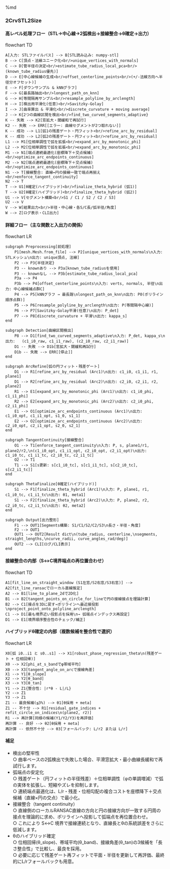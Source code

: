 %md
### 2CrvSTL2Size
#### 高レベル処理フロー（STL→中心線→2弧検出→接線整合→θ確定→出力）
flowchart TD  

    A[入力: STLファイルパス] --> B[STL読み込み: numpy-stl]  
    B --> C[頂点・法線ユニーク化<br/>unique_vertices_with_normals]  
    C --> D[管半径の決定<br/>estimate_tube_radius_local_pca<br/>(known_tube_radius優先)]  
    D --> E[中心線候補の生成<br/>offset_centerline_points<br/>(+/-法線方向へ半径分オフセット)]  
    E --> F[ダウンサンプル & kNNグラフ]  
    F --> G[最長路抽出<br/>longest_path_on_knn]  
    G --> H[等間隔再サンプル<br/>resample_polyline_by_arclength]  
    H --> I[検出用平滑化(任意)<br/>Savitzky-Golay]  
    I --> J[曲率算出 & 平滑化<br/>discrete_curvature + moving average]  
    J --> K{2つの曲線区間を検出<br/>find_two_curved_segments_adaptive}  
    K -- 失敗 --> K2[窓拡大・閾緩和で再試行]  
    K2 -- 失敗 --> ERR[[エラー: 曲線セグメントが2つ取れない]]  
    K -- 成功 --> L1[弧1の残差ゲート・円フィット<br/>refine_arc_by_residual]  
    K -- 成功 --> L2[弧2の残差ゲート・円フィット<br/>refine_arc_by_residual]  
    L1 --> M1[位相単調性で弧を拡張<br/>expand_arc_by_monotonic_phi]  
    L2 --> M2[位相単調性で弧を拡張<br/>expand_arc_by_monotonic_phi]  
    M1 --> N1[端点連続最適化(座標降下＋交点候補)<br/>optimize_arc_endpoints_continuous]  
    M2 --> N2[端点連続最適化(座標降下＋交点候補)<br/>optimize_arc_endpoints_continuous]  
    N1 --> T[接線整合: 直線↔円の接線一致で端点再揃え<br/>enforce_tangent_continuity]  
    N2 --> T  
    T --> U1[θ確定(ハイブリッド)<br/>finalize_theta_hybrid (弧1)]  
    T --> U2[θ確定(ハイブリッド)<br/>finalize_theta_hybrid (弧2)]  
    U1 --> V[セグメント構築<br/>S1 / C1 / S2 / C2 / S3]  
    U2 --> V  
    V --> W[結果出力<br/>半径・中心線・各S/C長/弧半径/角度]  
    W --> Z[ログ表示・CLI出力]  

#### 詳細フロー（主な関数と入出力の関係）
flowchart LR  

    subgraph Preprocessing[前処理]  
        P1[mesh.Mesh.from_file] --> P2[unique_vertices_with_normals\n入力: STLメッシュ\n出力: unique頂点, 法線]  
        P2 --> P3{半径決定}  
        P3 -- knownあり --> P3a[known_tube_radiusを使用]  
        P3 -- knownなし --> P3b[estimate_tube_radius_local_pca]  
        P3a --> P4  
        P3b --> P4[offset_centerline_points\n入力: verts, normals, 半径\n出力: 中心線候補点群C]  
        P4 --> P5[kNNグラフ → 最長路\nlongest_path_on_knn\n出力: P0(ポリライン順序点群)]  
        P5 --> P6[resample_polyline_by_arclength\n出力: P(等間隔中心線)]  
        P6 --> P7[Savitzky-Golay平滑(任意)\n出力: P_det]  
        P7 --> P8[discrete_curvature + 平滑\n出力: kappa_s]  
    end  

    subgraph Detection[曲線区間検出]  
        P8 --> D1[find_two_curved_segments_adaptive\n入力: P_det, kappa_s\n出力:   (c1_i0_raw, c1_i1_raw), (c2_i0_raw, c2_i1_raw)]  
        D1 -- 失敗 --> D1b[窓拡大・閾緩和再試行]  
        D1b -- 失敗 --> ERR[[停止]]  
    end  

    subgraph ArcRefine[弧の円フィット・残差ゲート]  
        D1 --> R1[refine_arc_by_residual (Arc1)\n出力: c1_i0, c1_i1, r1, plane1]
        D1 --> R2[refine_arc_by_residual (Arc2)\n出力: c2_i0, c2_i1, r2, plane2]
        R1 --> E1[expand_arc_by_monotonic_phi (Arc1)\n出力: c1_i0_phi, c1_i1_phi]
        R2 --> E2[expand_arc_by_monotonic_phi (Arc2)\n出力: c2_i0_phi, c2_i1_phi]
        E1 --> O1[optimize_arc_endpoints_continuous (Arc1)\n出力: c1_i0_opt, c1_i1_opt, s1_0, s1_1]
        E2 --> O2[optimize_arc_endpoints_continuous (Arc2)\n出力: c2_i0_opt, c2_i1_opt, s2_0, s2_1]
    end

    subgraph TangentContinuity[接線整合]  
        O1 --> T1[enforce_tangent_continuity\n入力: P, s, plane1/r1, plane2/r2,\n(c1_i0_opt, c1_i1_opt, c2_i0_opt, c2_i1_opt)\n出力: c1_i0_tc, c1_i1_tc, c2_i0_tc, c2_i1_tc]  
        O2 --> T1  
        T1 --> S1[s更新: s[c1_i0_tc], s[c1_i1_tc], s[c2_i0_tc], s[c2_i1_tc]]  
    end  

    subgraph ThetaFinalize[θ確定(ハイブリッド)]  
        S1 --> F1[finalize_theta_hybrid (Arc1)\n入力: P, plane1, r1, c1_i0_tc, c1_i1_tc\n出力: θ1, meta1]  
        S1 --> F2[finalize_theta_hybrid (Arc2)\n入力: P, plane2, r2, c2_i0_tc, c2_i1_tc\n出力: θ2, meta2]  
    end  

    subgraph Output[出力整形]  
        F1 --> OUT1[Segments構築: S1/C1/S2/C2/S3\n長さ・半径・角度]  
        F2 --> OUT1  
        OUT1 --> OUT2[Result dict\n(tube_radius, centerline,\nsegments, straight_lengths,\ncurve_radii, curve_angles_rad/deg)]  
        OUT2 --> CLI[ログ/CLI表⽰]  
    end  

#### 接線整合の内部（S↔C境界端点の再位置合わせ）
flowchart TD

    A1[fit_line_on_straight_window (S1左窓/S2右窓/S3右窓)] --> A2[fit_line_ransacでローカル直線推定]  
    A2 --> B1[line_to_plane_2dで2D化]  
    B1 --> B2[tangent_points_on_circle_for_lineで円の接線接点を理論計算]  
    B2 --> C1[接点を3Dに戻す→ポリラインへ最近接投影\nproject_point_onto_polyline_arclength]  
    C1 --> D1[最も境界近い投影点を採用\n→ 弧端点インデックス再設定]  
    D1 --> E1[境界順序整合性のチェック/補正]  

#### ハイブリッドθ確定の内部（複数候補を整合性で選択）
flowchart LR  

    X0[弧 i0..i1 と s0..s1] --> X1[robust_phase_regression_theta\n(残差ゲート + 位相回帰)]  
    X0 --> X2[phi_at_s_bandでφ帯域平均]  
    X0 --> X3[tangent_angle_on_arcで接線角差]  
    X1 --> Y1[θ_slope]  
    X2 --> Y2[θ_band]  
    X3 --> Y3[θ_tan]  
    Y1 --> Z1{整合性: |r*θ - L|/L}  
    Y2 --> Z1  
    Y3 --> Z1  
    Z1 -- 最良候補(≦3%) --> θ1[θ採用 + meta]  
    Z1 -- 不十分 --> R1[residual_gate_indices + refit_circle_on_indices\n(plane2, r2)]  
    R1 --> 再計算[同様の候補(Y1/Y2/Y3)を再評価]  
    再計算 -- 良好 --> θ2[θ採用 + meta]  
    再計算 -- 依然不十分 --> θ3[フォールバック: L/r2 または L/r]  

#### 補足

- 検出の堅牢性  
  ○ 曲率ベースの2弧検出で失敗した場合、平滑窓拡大・最小曲線長緩和で再試行します。
- 弧端点の安定化  
  ○ 残差ゲート（円フィットの半径残差）＋位相単調性（φの単調増減）で弧の実体を拡張し、短縮やズレを抑制します。  
  ○ 連続端点最適化は、L/r・残差・位相勾配の複合コストを座標降下＋交点候補（直線×円の交点）で最小化。
- 接線整合（tangent continuity）  
  ○ 直線側のローカルRANSAC直線の方向と円の接線方向が一致する円周の接点を理論的に求め、ポリラインへ投影して弧端点を再位置合わせ。  
  ○ これにより S↔C 境界で接線連続となり、直線長とθの系統誤差をさらに低減します。
- θのハイブリッド確定  
  ○ 位相回帰(θ_slope)、帯域平均(θ_band)、接線角差(θ_tan)の3候補を「長さ整合性」で比較し、最良を採用。  
  ○ 必要に応じて残差ゲート再フィットで平面・半径を更新して再評価、最終的にL/rフォールバックも用意。